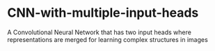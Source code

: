 # CNN-with-multiple-input-heads
A Convolutional Neural Network that has two input heads where representations are merged for learning complex structures in images
